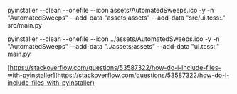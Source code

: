 pyinstaller --clean --onefile --icon assets/AutomatedSweeps.ico -y -n  "AutomatedSweeps" --add-data "assets;assets" --add-data "src/ui.tcss:." src/main.py

pyinstaller --clean --onefile --icon ../assets/AutomatedSweeps.ico -y -n  "AutomatedSweeps" --add-data "../assets;assets" --add-data "ui.tcss:." main.py

[https://stackoverflow.com/questions/53587322/how-do-i-include-files-with-pyinstaller](https://stackoverflow.com/questions/53587322/how-do-i-include-files-with-pyinstaller)